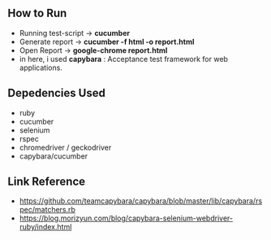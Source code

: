 ## How to Run
  - Running test-script -> **cucumber**
  - Generate report -> **cucumber -f html -o report.html**
  - Open Report -> **google-chrome report.html**
  - in here, i used **capybara** :  Acceptance test framework for web applications.


## Depedencies Used
  - ruby
  - cucumber
  - selenium
  - rspec
  - chromedriver / geckodriver
  - capybara/cucumber
  
## Link Reference
  - https://github.com/teamcapybara/capybara/blob/master/lib/capybara/rspec/matchers.rb
  - https://blog.morizyun.com/blog/capybara-selenium-webdriver-ruby/index.html
